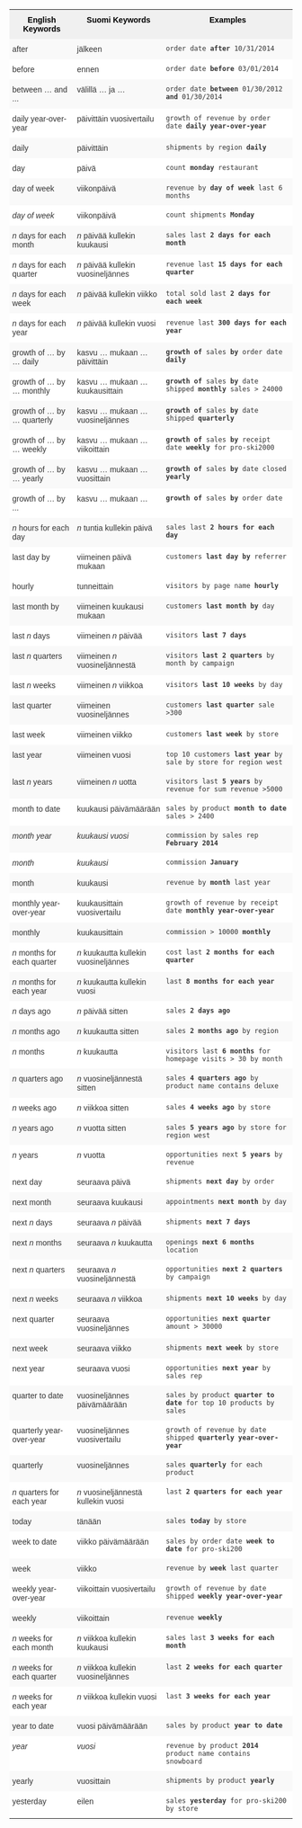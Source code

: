 <style type="text/css">
.tg  {border-collapse:collapse;border-spacing:0;border:none;border-color:#ccc;}
.tg td{font-family:Arial, sans-serif;font-size:14px;padding:10px 5px;border-style:solid;border-width:0px;overflow:hidden;word-break:normal;border-color:#ccc;color:#333;background-color:#fff;}
.tg th{font-family:Arial, sans-serif;font-size:14px;font-weight:normal;padding:10px 5px;border-style:solid;border-width:0px;overflow:hidden;word-break:normal;border-color:#ccc;color:#333;background-color:#f0f0f0;}
.tg .tg-j0ga{background-color:#f0f0f0;color:#000;font-weight:bold;border-color:inherit;vertical-align:top}
.tg .tg-dc35{background-color:#f9f9f9;border-color:inherit;vertical-align:top}
.tg .tg-us36{border-color:inherit;vertical-align:top}
</style>
<table class="tg">
  <tr>
    <th class="tg-j0ga">English Keywords</th>
    <th class="tg-j0ga">Suomi Keywords</th>
    <th class="tg-j0ga">Examples</th>
  </tr>
  <tr>
    <td class="tg-dc35">after</td>
    <td class="tg-dc35">jälkeen</td>
    <td class="tg-dc35"><code>order date <b>after</b> 10/31/2014</code></td>
  </tr>
  <tr>
    <td class="tg-us36">before</td>
    <td class="tg-us36">ennen</td>
    <td class="tg-us36"><code>order date <b>before</b> 03/01/2014</code></td>
  </tr>
  <tr>
    <td class="tg-dc35">between … and ...</td>
    <td class="tg-dc35">välillä … ja …</td>
    <td class="tg-dc35"><code>order date <b>between</b> 01/30/2012 <b>and</b> 01/30/2014</code></td>
  </tr>
  <tr>
    <td class="tg-us36">daily year-over-year</td>
    <td class="tg-us36">päivittäin vuosivertailu</td>
    <td class="tg-us36"><code>growth of revenue by order date <b>daily year-over-year</b></code></td>
  </tr>
  <tr>
    <td class="tg-dc35">daily</td>
    <td class="tg-dc35">päivittäin</td>
    <td class="tg-dc35"><code>shipments by region <b>daily</b></code></td>
  </tr>
  <tr>
    <td class="tg-us36">day</td>
    <td class="tg-us36">päivä</td>
    <td class="tg-us36"><code>count <b>monday</b> restaurant</code></td>
  </tr>
  <tr>
    <td class="tg-dc35">day of week</td>
    <td class="tg-dc35">viikonpäivä</td>
    <td class="tg-dc35"><code>revenue by <b>day of week</b> last 6 months</code></td>
  </tr>
  <tr>
    <td class="tg-us36"><em>day of week</em></td>
    <td class="tg-us36">viikonpäivä</td>
    <td class="tg-us36"><code>count shipments <b>Monday</b></code></td>
  </tr>
  <tr>
    <td class="tg-dc35"><em>n</em> days for each month</td>
    <td class="tg-dc35"><em>n</em> päivää kullekin kuukausi</td>
    <td class="tg-dc35"><code>sales last <b>2 days for each month</b></code></td>
  </tr>
  <tr>
    <td class="tg-us36"><em>n</em> days for each quarter</td>
    <td class="tg-us36"><em>n</em> päivää kullekin vuosineljännes</td>
    <td class="tg-us36"><code>revenue last <b>15 days for each quarter</b></code></td>
  </tr>
  <tr>
    <td class="tg-dc35"><em>n</em> days for each week</td>
    <td class="tg-dc35"><em>n</em> päivää kullekin viikko</td>
    <td class="tg-dc35"><code>total sold last <b>2 days for each week</b></code></td>
  </tr>
  <tr>
    <td class="tg-us36"><em>n</em> days for each year</td>
    <td class="tg-us36"><em>n</em> päivää kullekin vuosi</td>
    <td class="tg-us36"><code>revenue last <b>300 days for each year</b></code></td>
  </tr>
  <tr>
    <td class="tg-dc35">growth of … by … daily</td>
    <td class="tg-dc35">kasvu … mukaan … päivittäin</td>
    <td class="tg-dc35"><code><b>growth of</b> sales <b>by</b> order date <b>daily</b></code></td>
  </tr>
  <tr>
    <td class="tg-us36">growth of … by … monthly</td>
    <td class="tg-us36">kasvu … mukaan … kuukausittain</td>
    <td class="tg-us36"><code><b>growth of</b> sales <b>by</b> date shipped <b>monthly</b> sales &gt; 24000</code></td>
  </tr>
  <tr>
    <td class="tg-dc35">growth of … by … quarterly</td>
    <td class="tg-dc35">kasvu … mukaan … vuosineljännes</td>
    <td class="tg-dc35"><code><b>growth of</b> sales <b>by</b> date shipped <b>quarterly</b></code></td>
  </tr>
  <tr>
    <td class="tg-us36">growth of … by … weekly</td>
    <td class="tg-us36">kasvu … mukaan … viikoittain</td>
    <td class="tg-us36"><code><b>growth of</b> sales <b>by</b> receipt date <b>weekly</b> for pro-ski2000</code></td>
  </tr>
  <tr>
    <td class="tg-dc35">growth of … by … yearly</td>
    <td class="tg-dc35">kasvu … mukaan … vuosittain</td>
    <td class="tg-dc35"><code><b>growth of</b> sales <b>by</b> date closed <b>yearly</b></code></td>
  </tr>
  <tr>
    <td class="tg-us36">growth of … by ...</td>
    <td class="tg-us36">kasvu … mukaan …</td>
    <td class="tg-us36"><code><b>growth of</b> sales <b>by</b> order date</code></td>
  </tr>
  <tr>
    <td class="tg-dc35"><em>n</em> hours for each day</td>
    <td class="tg-dc35"><em>n</em> tuntia kullekin päivä</td>
    <td class="tg-dc35"><code>sales last <b>2 hours for each day</b></code></td>
  </tr>
  <tr>
    <td class="tg-us36">last day by</td>
    <td class="tg-us36">viimeinen päivä mukaan</td>
    <td class="tg-us36"><code>customers <b>last day by</b> referrer</code></td>
  </tr>
  <tr>
    <td class="tg-us36">hourly</td>
    <td class="tg-us36">tunneittain</td>
    <td class="tg-us36"><code>visitors by page name <b>hourly</b></code></td>
  </tr>
  <tr>
    <td class="tg-dc35">last month by</td>
    <td class="tg-dc35">viimeinen kuukausi mukaan</td>
    <td class="tg-dc35"><code>customers <b>last month by</b> day</code></td>
  </tr>
  <tr>
    <td class="tg-us36">last <em>n</em> days</td>
    <td class="tg-us36">viimeinen <em>n</em> päivää</td>
    <td class="tg-us36"><code>visitors <b>last 7 days</b></code></td>
  </tr>
  <tr>
    <td class="tg-dc35">last <em>n</em> quarters</td>
    <td class="tg-dc35">viimeinen <em>n</em> vuosineljännestä</td>
    <td class="tg-dc35"><code>visitors <b>last 2 quarters</b> by month by campaign</code></td>
  </tr>
  <tr>
    <td class="tg-us36">last <em>n</em> weeks</td>
    <td class="tg-us36">viimeinen <em>n</em> viikkoa</td>
    <td class="tg-us36"><code>visitors <b>last 10 weeks</b> by day</code></td>
  </tr>
  <tr>
    <td class="tg-dc35">last quarter</td>
    <td class="tg-dc35">viimeinen vuosineljännes</td>
    <td class="tg-dc35"><code>customers <b>last quarter</b> sale &gt;300</code></td>
  </tr>
  <tr>
    <td class="tg-us36">last week</td>
    <td class="tg-us36">viimeinen viikko</td>
    <td class="tg-us36"><code>customers <b>last week</b> by store</code></td>
  </tr>
  <tr>
    <td class="tg-dc35">last year</td>
    <td class="tg-dc35">viimeinen vuosi</td>
    <td class="tg-dc35"><code>top 10 customers <b>last year</b> by sale by store for region west</code></td>
  </tr>
  <tr>
    <td class="tg-dc35">last <em>n</em> years</td>
    <td class="tg-dc35">viimeinen <em>n</em> uotta</td>
    <td class="tg-dc35"><code>visitors last <b>5 years</b> by revenue for sum revenue &gt;5000</code></td>
  </tr>
  <tr>
    <td class="tg-us36">month to date</td>
    <td class="tg-us36">kuukausi päivämäärään</td>
    <td class="tg-us36"><code>sales by product <b>month to date</b> sales &gt; 2400</code></td>
  </tr>
  <tr>
    <td class="tg-dc35"><em>month year</em></td>
    <td class="tg-dc35"><em>kuukausi vuosi</em></td>
    <td class="tg-dc35"><code>commission by sales rep <b>February 2014</b></code></td>
  </tr>
  <tr>
    <td class="tg-us36"><em>month</em></td>
    <td class="tg-us36"><em>kuukausi</em></td>
    <td class="tg-us36"><code>commission <b>January</b></code></td>
  </tr>
  <tr>
    <td class="tg-dc35">month</td>
    <td class="tg-dc35">kuukausi</td>
    <td class="tg-dc35"><code>revenue by <b>month</b> last year</code></td>
  </tr>
  <tr>
    <td class="tg-us36">monthly year-over-year</td>
    <td class="tg-us36">kuukausittain vuosivertailu</td>
    <td class="tg-us36"><code>growth of revenue by receipt date <b>monthly year-over-year</b></code></td>
  </tr>
  <tr>
    <td class="tg-dc35">monthly</td>
    <td class="tg-dc35">kuukausittain</td>
    <td class="tg-dc35"><code>commission &gt; 10000 <b>monthly</b></code></td>
  </tr>
  <tr>
    <td class="tg-us36"><em>n</em> months for each quarter</td>
    <td class="tg-us36"><em>n</em> kuukautta kullekin vuosineljännes</td>
    <td class="tg-us36"><code>cost last <b>2 months for each quarter</b></code></td>
  </tr>
  <tr>
    <td class="tg-dc35"><em>n</em> months for each year</td>
    <td class="tg-dc35"><em>n</em> kuukautta kullekin vuosi</td>
    <td class="tg-dc35"><code>last <b>8 months for each year</b></code></td>
  </tr>
  <tr>
    <td class="tg-us36"><em>n</em> days ago</td>
    <td class="tg-us36"><em>n</em> päivää sitten</td>
    <td class="tg-us36"><code>sales <b>2 days ago</b></code></td>
  </tr>
  <tr>
    <td class="tg-dc35"><em>n</em> months ago</td>
    <td class="tg-dc35"><em>n</em> kuukautta sitten</td>
    <td class="tg-dc35"><code>sales <b>2 months ago</b> by region</code></td>
  </tr>
  <tr>
    <td class="tg-us36"><em>n</em> months</td>
    <td class="tg-us36"><em>n</em> kuukautta</td>
    <td class="tg-us36"><code>visitors last <b>6 months</b> for homepage visits &gt; 30 by month</code></td>
  </tr>
  <tr>
    <td class="tg-dc35"><em>n</em> quarters ago</td>
    <td class="tg-dc35"><em>n</em> vuosineljännestä sitten</td>
    <td class="tg-dc35"><code>sales <b>4 quarters ago</b> by product name contains deluxe</code></td>
  </tr>
  <tr>
    <td class="tg-us36"><em>n</em> weeks ago</td>
    <td class="tg-us36"><em>n</em> viikkoa sitten</td>
    <td class="tg-us36"><code>sales <b>4 weeks ago</b> by store</code></td>
  </tr>
  <tr>
    <td class="tg-dc35"><em>n</em> years ago</td>
    <td class="tg-dc35"><em>n</em> vuotta sitten</td>
    <td class="tg-dc35"><code>sales <b>5 years ago</b> by store for region west</code></td>
  </tr>
  <tr>
    <td class="tg-us36"><em>n</em> years</td>
    <td class="tg-us36"><em>n</em> vuotta</td>
    <td class="tg-us36"><code>opportunities next <b>5 years</b> by revenue</code></td>
  </tr>
  <tr>
    <td class="tg-us36">next day</td>
    <td class="tg-us36">seuraava päivä</td>
    <td class="tg-us36"><code>shipments <b>next day</b> by order</code></td>
  </tr>
  <tr>
    <td class="tg-dc35">next month</td>
    <td class="tg-dc35">seuraava kuukausi</td>
    <td class="tg-dc35"><code>appointments <b>next month</b> by day</code></td>
  </tr>
  <tr>
    <td class="tg-us36">next <em>n</em> days</td>
    <td class="tg-us36">seuraava <em>n</em> päivää</td>
    <td class="tg-us36"><code>shipments <b>next 7 days</b></code></td>
  </tr>
  <tr>
    <td class="tg-dc35">next <em>n</em> months</td>
    <td class="tg-dc35">seuraava <em>n</em> kuukautta</td>
    <td class="tg-dc35"><code>openings <b>next 6 months</b> location</code></td>
  </tr>
  <tr>
    <td class="tg-us36">next <em>n</em> quarters</td>
    <td class="tg-us36">seuraava <em>n</em> vuosineljännestä</td>
    <td class="tg-us36"><code>opportunities <b>next 2 quarters</b> by campaign</code></td>
  </tr>
  <tr>
    <td class="tg-dc35">next <em>n</em> weeks</td>
    <td class="tg-dc35">seuraava <em>n</em> viikkoa</td>
    <td class="tg-dc35"><code>shipments <b>next 10 weeks</b> by day</code></td>
  </tr>
  <tr>
    <td class="tg-us36">next quarter</td>
    <td class="tg-us36">seuraava vuosineljännes</td>
    <td class="tg-us36"><code>opportunities <b>next quarter</b> amount &gt; 30000</code></td>
  </tr>
  <tr>
    <td class="tg-dc35">next week</td>
    <td class="tg-dc35">seuraava viikko</td>
    <td class="tg-dc35"><code>shipments <b>next week</b> by store</code></td>
  </tr>
  <tr>
    <td class="tg-us36">next year</td>
    <td class="tg-us36">seuraava vuosi</td>
    <td class="tg-us36"><code>opportunities <b>next year</b> by sales rep</code></td>
  </tr>
  <tr>
    <td class="tg-dc35">quarter to date</td>
    <td class="tg-dc35">vuosineljännes päivämäärään</td>
    <td class="tg-dc35"><code>sales by product <b>quarter to date</b> for top 10 products by sales</code></td>
  </tr>
  <tr>
    <td class="tg-us36">quarterly year-over-year</td>
    <td class="tg-us36">vuosineljännes vuosivertailu</td>
    <td class="tg-us36"><code>growth of revenue by date shipped <b>quarterly year-over-year</b></code></td>
  </tr>
  <tr>
    <td class="tg-dc35">quarterly</td>
    <td class="tg-dc35">vuosineljännes</td>
    <td class="tg-dc35"><code>sales <b>quarterly</b> for each product</code></td>
  </tr>
  <tr>
    <td class="tg-us36"><em>n</em> quarters for each year</td>
    <td class="tg-us36"><em>n</em> vuosineljännestä kullekin vuosi</td>
    <td class="tg-us36"><code>last <b>2 quarters for each year</b></code></td>
  </tr>
  <tr>
    <td class="tg-dc35">today</td>
    <td class="tg-dc35">tänään</td>
    <td class="tg-dc35"><code>sales <b>today</b> by store</code></td>
  </tr>
  <tr>
    <td class="tg-us36">week to date</td>
    <td class="tg-us36">viikko päivämäärään</td>
    <td class="tg-us36"><code>sales by order date <b>week to date</b> for pro-ski200</code></td>
  </tr>
  <tr>
    <td class="tg-dc35">week</td>
    <td class="tg-dc35">viikko</td>
    <td class="tg-dc35"><code>revenue by <b>week</b> last quarter</code></td>
  </tr>
  <tr>
    <td class="tg-us36">weekly year-over-year</td>
    <td class="tg-us36">viikoittain vuosivertailu</td>
    <td class="tg-us36"><code>growth of revenue by date shipped <b>weekly year-over-year</b></code></td>
  </tr>
  <tr>
    <td class="tg-dc35">weekly</td>
    <td class="tg-dc35">viikoittain</td>
    <td class="tg-dc35"><code>revenue <b>weekly</b></code></td>
  </tr>
  <tr>
    <td class="tg-us36"><em>n</em> weeks for each month</td>
    <td class="tg-us36"><em>n</em> viikkoa kullekin kuukausi</td>
    <td class="tg-us36"><code>sales last <b>3 weeks for each month</b></code></td>
  </tr>
  <tr>
    <td class="tg-dc35"><em>n</em> weeks for each quarter</td>
    <td class="tg-dc35"><em>n</em> viikkoa kullekin vuosineljännes</td>
    <td class="tg-dc35"><code>last <b>2 weeks for each quarter</b></code></td>
  </tr>
  <tr>
    <td class="tg-us36"><em>n</em> weeks for each year</td>
    <td class="tg-us36"><em>n</em> viikkoa kullekin vuosi</td>
    <td class="tg-us36"><code>last <b>3 weeks for each year</b></code></td>
  </tr>
  <tr>
    <td class="tg-dc35">year to date</td>
    <td class="tg-dc35">vuosi päivämäärään</td>
    <td class="tg-dc35"><code>sales by product <b>year to date</b></code></td>
  </tr>
  <tr>
    <td class="tg-us36"><em>year</em></td>
    <td class="tg-us36"><em>vuosi</em></td>
    <td class="tg-us36"><code>revenue by product <b>2014</b> product name contains snowboard</code></td>
  </tr>
  <tr>
    <td class="tg-dc35">yearly</td>
    <td class="tg-dc35">vuosittain</td>
    <td class="tg-dc35"><code>shipments by product <b>yearly</b></code></td>
  </tr>
  <tr>
    <td class="tg-us36">yesterday</td>
    <td class="tg-us36">eilen</td>
    <td class="tg-us36"><code>sales <b>yesterday</b> for pro-ski200 by store</code></td>
  </tr>
</table>
